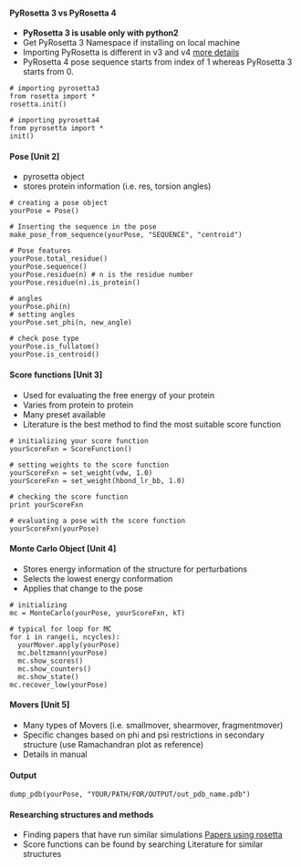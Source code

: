#### PyRosetta 3 vs PyRosetta 4

- **PyRosetta 3 is usable only with python2**
- Get PyRosetta 3 Namespace if installing on local machine
- Importing PyRosetta is different in v3 and v4 [more details](https://www.rosettacommons.org/docs/latest/scripting_documentation/PyRosetta/PyRosetta)
- PyRosetta 4 pose sequence starts from index of 1 whereas PyRosetta 3 starts from 0.
~~~
# importing pyrosetta3
from rosetta import *
rosetta.init()

# importing pyrosetta4
from pyrosetta import *
init()
~~~

#### Pose [Unit 2]

- pyrosetta object
- stores protein information (i.e. res, torsion angles)

~~~
# creating a pose object
yourPose = Pose()

# Inserting the sequence in the pose
make_pose_from_sequence(yourPose, "SEQUENCE", "centroid")

# Pose features
yourPose.total_residue()
yourPose.sequence()
yourPose.residue(n) # n is the residue number
yourPose.residue(n).is_protein()

# angles
yourPose.phi(n)
# setting angles
yourPose.set_phi(n, new_angle)

# check pose type
yourPose.is_fullatom()
yourPose.is_centroid()
~~~

#### Score functions [Unit 3]
- Used for evaluating the free energy of your protein
- Varies from protein to protein
- Many preset available
- Literature is the best method to find the most suitable score function

~~~
# initializing your score function
yourScoreFxn = ScoreFunction()

# setting weights to the score function
yourScoreFxn = set_weight(vdw, 1.0)
yourScoreFxn = set_weight(hbond_lr_bb, 1.0)

# checking the score function
print yourScoreFxn

# evaluating a pose with the score function
yourScoreFxn(yourPose)
~~~


#### Monte Carlo Object [Unit 4]

- Stores energy information of the structure for perturbations
- Selects the lowest energy conformation
- Applies that change to the pose

~~~
# initializing
mc = MonteCarlo(yourPose, yourScoreFxn, kT)

# typical for loop for MC
for i in range(i, ncycles):
  yourMover.apply(yourPose)
  mc.boltzmann(yourPose)
  mc.show_scores()
  mc.show_counters()
  mc.show_state()
mc.recover_low(yourPose)
~~~

#### Movers [Unit 5]

- Many types of Movers (i.e. smallmover, shearmover, fragmentmover)
- Specific changes based on phi and psi restrictions in secondary structure (use Ramachandran plot as reference)
- Details in manual

#### Output

~~~
dump_pdb(yourPose, "YOUR/PATH/FOR/OUTPUT/out_pdb_name.pdb")
~~~

#### Researching structures and methods
- Finding papers that have run similar simulations [Papers using rosetta](https://www.rosettacommons.org/about/publications)
- Score functions can be found by searching Literature for similar structures
